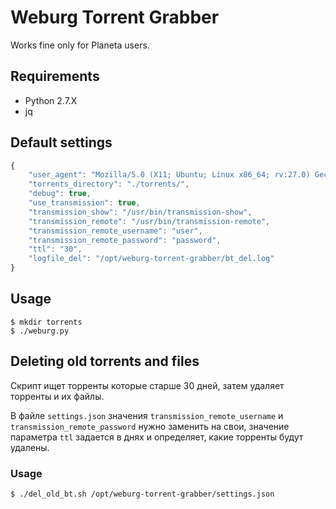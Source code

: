 # Weburg Torrent Grabber

Works fine only for Planeta users.

## Requirements

* Python 2.7.X
* jq

## Default settings

```javascript
{
    "user_agent": "Mozilla/5.0 (X11; Ubuntu; Linux x86_64; rv:27.0) Gecko/20100101 Firefox/27.0",
    "torrents_directory": "./torrents/",
    "debug": true,
    "use_transmission": true,
    "transmission_show": "/usr/bin/transmission-show",
    "transmission_remote": "/usr/bin/transmission-remote",
    "transmission_remote_username": "user",
    "transmission_remote_password": "password",
    "ttl": "30",
    "logfile_del": "/opt/weburg-torrent-grabber/bt_del.log"
}
```

## Usage

```shell
$ mkdir torrents
$ ./weburg.py
```

## Deleting old torrents and files

Скрипт ищет торренты которые старше 30 дней, затем удаляет торренты и их файлы.

В файле `settings.json` значения `transmission_remote_username` и `transmission_remote_password` нужно заменить на свои, значение параметра `ttl` задается в днях и определяет, какие торренты будут удалены.

### Usage

```shell
$ ./del_old_bt.sh /opt/weburg-torrent-grabber/settings.json
```
